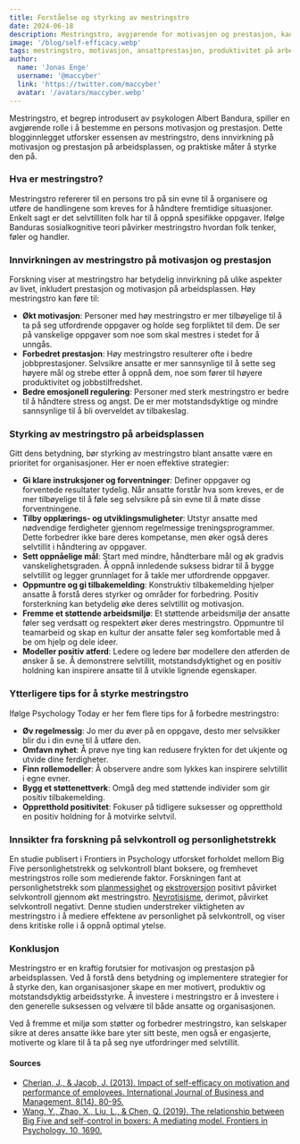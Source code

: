 ```yaml
---
title: Forståelse og styrking av mestringstro
date: 2024-06-18
description: Mestringstro, avgjørende for motivasjon og prestasjon, kan forbedres gjennom klare instruksjoner, opplæring, oppnåelige mål, konstruktive tilbakemeldinger, støttende miljøer og positive rollemodeller, som til slutt fremmer en motivert og motstandsdyktig arbeidsstyrke.
image: '/blog/self-efficacy.webp'
tags: mestringstro, motivasjon, ansattprestasjon, produktivitet på arbeidsplassen, styrke selvtillit, ansattopplæring, konstruktiv tilbakemelding, støttende arbeidsmiljø, positive rollemodeller, selvkontroll, Big Five personlighetstrekk, emosjonell regulering, motstandsdyktighet, karriereutvikling, målsetting, organisasjonsatferd, teamdynamikk, lederegenskaper, treningsprogrammer, selvforbedring
author:
  name: 'Jonas Enge'
  username: '@maccyber'
  link: 'https://twitter.com/maccyber'
  avatar: '/avatars/maccyber.webp'
---
```


Mestringstro, et begrep introdusert av psykologen Albert Bandura, spiller en avgjørende rolle i å bestemme en persons motivasjon og prestasjon. Dette blogginnlegget utforsker essensen av mestringstro, dens innvirkning på motivasjon og prestasjon på arbeidsplassen, og praktiske måter å styrke den på.

### Hva er mestringstro?

Mestringstro refererer til en persons tro på sin evne til å organisere og utføre de handlingene som kreves for å håndtere fremtidige situasjoner. Enkelt sagt er det selvtilliten folk har til å oppnå spesifikke oppgaver. Ifølge Banduras sosialkognitive teori påvirker mestringstro hvordan folk tenker, føler og handler.

### Innvirkningen av mestringstro på motivasjon og prestasjon

Forskning viser at mestringstro har betydelig innvirkning på ulike aspekter av livet, inkludert prestasjon og motivasjon på arbeidsplassen. Høy mestringstro kan føre til:

- **Økt motivasjon**: Personer med høy mestringstro er mer tilbøyelige til å ta på seg utfordrende oppgaver og holde seg forpliktet til dem. De ser på vanskelige oppgaver som noe som skal mestres i stedet for å unngås.
- **Forbedret prestasjon**: Høy mestringstro resulterer ofte i bedre jobbprestasjoner. Selvsikre ansatte er mer sannsynlige til å sette seg høyere mål og strebe etter å oppnå dem, noe som fører til høyere produktivitet og jobbstilfredshet.
- **Bedre emosjonell regulering**: Personer med sterk mestringstro er bedre til å håndtere stress og angst. De er mer motstandsdyktige og mindre sannsynlige til å bli overveldet av tilbakeslag.

### Styrking av mestringstro på arbeidsplassen

Gitt dens betydning, bør styrking av mestringstro blant ansatte være en prioritet for organisasjoner. Her er noen effektive strategier:

- **Gi klare instruksjoner og forventninger**: Definer oppgaver og forventede resultater tydelig. Når ansatte forstår hva som kreves, er de mer tilbøyelige til å føle seg selvsikre på sin evne til å møte disse forventningene.
- **Tilby opplærings- og utviklingsmuligheter**: Utstyr ansatte med nødvendige ferdigheter gjennom regelmessige treningsprogrammer. Dette forbedrer ikke bare deres kompetanse, men øker også deres selvtillit i håndtering av oppgaver.
- **Sett oppnåelige mål**: Start med mindre, håndterbare mål og øk gradvis vanskelighetsgraden. Å oppnå innledende suksess bidrar til å bygge selvtillit og legger grunnlaget for å takle mer utfordrende oppgaver.
- **Oppmuntre og gi tilbakemelding**: Konstruktiv tilbakemelding hjelper ansatte å forstå deres styrker og områder for forbedring. Positiv forsterkning kan betydelig øke deres selvtillit og motivasjon.
- **Fremme et støttende arbeidsmiljø**: Et støttende arbeidsmiljø der ansatte føler seg verdsatt og respektert øker deres mestringstro. Oppmuntre til teamarbeid og skap en kultur der ansatte føler seg komfortable med å be om hjelp og dele ideer.
- **Modeller positiv atferd**: Ledere og ledere bør modellere den atferden de ønsker å se. Å demonstrere selvtillit, motstandsdyktighet og en positiv holdning kan inspirere ansatte til å utvikle lignende egenskaper.

### Ytterligere tips for å styrke mestringstro

Ifølge Psychology Today er her fem flere tips for å forbedre mestringstro:

- **Øv regelmessig**: Jo mer du øver på en oppgave, desto mer selvsikker blir du i din evne til å utføre den.
- **Omfavn nyhet**: Å prøve nye ting kan redusere frykten for det ukjente og utvide dine ferdigheter.
- **Finn rollemodeller**: Å observere andre som lykkes kan inspirere selvtillit i egne evner.
- **Bygg et støttenettverk**: Omgå deg med støttende individer som gir positiv tilbakemelding.
- **Oppretthold positivitet**: Fokuser på tidligere suksesser og oppretthold en positiv holdning for å motvirke selvtvil.

### Innsikter fra forskning på selvkontroll og personlighetstrekk

En studie publisert i Frontiers in Psychology utforsket forholdet mellom Big Five personlighetstrekk og selvkontroll blant boksere, og fremhevet mestringstros rolle som medierende faktor. Forskningen fant at personlighetstrekk som [planmessighet](/articles/conscientiousness) og [ekstroversjon](/articles/extraversion) positivt påvirket selvkontroll gjennom økt mestringstro. [Nevrotisisme](/articles/neuroticism), derimot, påvirket selvkontroll negativt. Denne studien understreker viktigheten av mestringstro i å mediere effektene av personlighet på selvkontroll, og viser dens kritiske rolle i å oppnå optimal ytelse.

### Konklusjon

Mestringstro er en kraftig forutsier for motivasjon og prestasjon på arbeidsplassen. Ved å forstå dens betydning og implementere strategier for å styrke den, kan organisasjoner skape en mer motivert, produktiv og motstandsdyktig arbeidsstyrke. Å investere i mestringstro er å investere i den generelle suksessen og velvære til både ansatte og organisasjonen.

Ved å fremme et miljø som støtter og forbedrer mestringstro, kan selskaper sikre at deres ansatte ikke bare yter sitt beste, men også er engasjerte, motiverte og klare til å ta på seg nye utfordringer med selvtillit.

#### **Sources**

- [Cherian, J., & Jacob, J. (2013). Impact of self-efficacy on motivation and performance of employees. International Journal of Business and Management, 8(14), 80-95.](http://dx.doi.org/10.5539/ijbm.v8n14p80)
- [Wang, Y., Zhao, X., Liu, L., & Chen, Q. (2019). The relationship between Big Five and self-control in boxers: A mediating model. Frontiers in Psychology, 10, 1690.](https://doi.org/10.3389/fpsyg.2019.01690)
